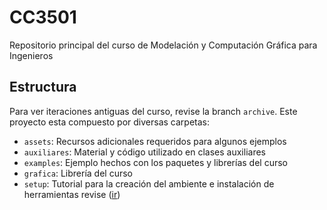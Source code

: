 # CC3501
Repositorio principal del curso de Modelación y Computación Gráfica para Ingenieros

## Estructura
Para ver iteraciones antiguas del curso, revise la branch `archive`. Este proyecto esta
compuesto por diversas carpetas:

- `assets`: Recursos adicionales requeridos para algunos ejemplos
- `auxiliares`: Material y código utilizado en clases auxiliares
- `examples`: Ejemplo hechos con los paquetes y librerías del curso
- `grafica`: Librería del curso
- `setup`: Tutorial para la creación del ambiente e instalación de herramientas revise ([ir](/setup/espa%C3%B1ol/README.md))

